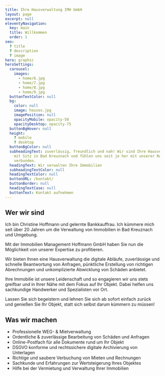```yaml
---
title: Ihre Hausverwaltung IMH GmbH
layout: page
excerpt: null
eleventyNavigation:
  key: main
  title: Willkommen
  order: 1
seo:
  ? title
  ? description
  ? image
hero: graphic
heroSettings:
  carousel:
    images:
      - home/6.jpg
      - home/7.jpg
      - home/8.jpg
      - home/9.jpg
  buttonTextColor: null
  bg:
    color: null
    image: houses.jpg
    imagePosition: null
    opacityMobile: opacity-50
    opacityDesktop: opacity-75
  buttonBgHover: null
  height:
    ? mobile
    ? desktop
  buttonBgColor: null
  subheadingText: zuverlässig, freundlich und nah! Wir sind Ihre Hausverwaltung
    mit Sitz in Bad Kreuznach und fühlen uns seit je her mit unserer Region
    verbunden.
  headingText: Wir verwalten Ihre Immobilien
  subheadingTextColor: null
  headingTextColor: null
  buttonURL: /kontakt/
  buttonBorder: null
  headingTextCase: null
  buttonText: Kontakt aufnehmen
---
```

## Wer wir sind

Ich bin Christine Hoffmann und gelernte Bankkauffrau. Ich kümmere mich seit über 20 Jahren um die Verwaltung von Immobilien in Bad Kreuznach und Umgebung.

Mit der Immobilien Management Hoffmann GmbH haben Sie nun die Möglichkeit von unserer Expertise zu profitieren. 

Wir bieten Ihnen eine Hausverwaltung die digitale Abläufe, zuverlässige und schnelle Beantwortung von Anfragen, pünktliche Erstellung von richtigen Abrechnungen und unkomplizierte Abwicklung von Schäden anbietet.

Ihre Immobilie ist unsere Leidenschaft und so engagieren wir uns stets greifbar und in Ihrer Nähe mit dem Fokus auf Ihr Objekt. Dabei helfen uns sachkundige Handwerker und Spezialisten vor Ort.

Lassen Sie sich begeistern und lehnen Sie sich ab sofort einfach zurück und genießen Sie Ihr Objekt, statt sich selbst darum kümmern zu müssen!

## Was wir machen

* Professionelle WEG- & Mietverwaltung
* Ordentliche & zuverlässige Bearbeitung von Schäden und Anfragen
* Online-Postfach für alle Dokumente rund um Ihr Objekt
* DSGVO konforme und rechtssichere digitale Archivierung von Unterlagen
* Richtige und saubere Verbuchung von Mieten und Rechnungen
* Sachkunde und Erfahrungen zur Wertsteigerung Ihres Objektes
* Hilfe bei der Vermietung und Verwaltung Ihrer Immobilien